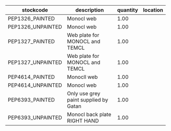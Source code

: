 |stockcode|description|quantity|location|
|---------|-----------|--------|--------|
|PEP1326_PAINTED|Monocl web|1.00||
|PEP1326_UNPAINTED|Monocl web|1.00||
|PEP1327_PAINTED|Web plate for MONOCL and TEMCL|1.00||
|PEP1327_UNPAINTED|Web plate for MONOCL and TEMCL|1.00||
|PEP4614_PAINTED|Monocll web|1.00||
|PEP4614_UNPAINTED|Monocl web|1.00||
|PEP6393_PAINTED|Only use grey paint supplied by Gatan|1.00||
|PEP6393_UNPAINTED|Monocl back plate RIGHT HAND|1.00||
